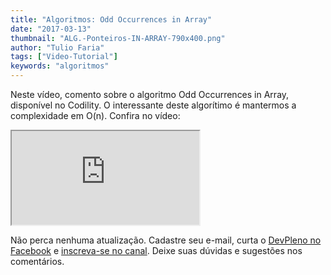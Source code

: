 ```yaml
---
title: "Algoritmos: Odd Occurrences in Array"
date: "2017-03-13"
thumbnail: "ALG.-Ponteiros-IN-ARRAY-790x400.png"
author: "Tulio Faria"
tags: ["Video-Tutorial"]
keywords: "algoritmos"
---
```


Neste vídeo, comento sobre o algoritmo Odd Occurrences in Array, disponível no Codility. O interessante deste algorítimo é mantermos a complexidade em O(n). Confira no vídeo:


<div class="embed-responsive embed-responsive-16by9">
 <iframe class="embed-responsive-item" src="https://www.youtube.com/embed/bgaUjbQ8NsQ" allowfullscreen></iframe>
  </div>
 
  Não perca nenhuma atualização. Cadastre seu e-mail, curta o [DevPleno no Facebook](https://www.facebook.com) e [inscreva-se no canal](https://goo.gl/VBU2PR). Deixe suas dúvidas e sugestões nos comentários.